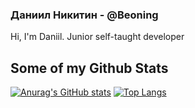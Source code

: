 ### Даниил Никитин - @Beoning
Hi, I'm Daniil. Junior self-taught developer 
## Some of my Github Stats
[![Anurag's GitHub stats](https://github-readme-stats.vercel.app/api?username=Beoning&show_icons=true&theme=radical&layout=compact&hide=prs)](https://github.com/anuraghazra/github-readme-stats) [![Top Langs](https://github-readme-stats.vercel.app/api/top-langs/?username=Beoning&layout=compact&theme=radical)](https://github.com/anuraghazra/github-readme-stats)

